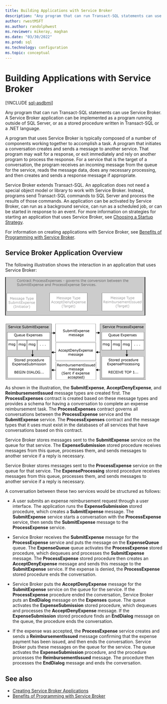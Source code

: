```yaml
---
title: Building Applications with Service Broker
description: "Any program that can run Transact-SQL statements can use Service Broker."
author: rwestMSFT
ms.author: randolphwest
ms.reviewer: mikeray, maghan
ms.date: "03/30/2022"
ms.prod: sql
ms.technology: configuration
ms.topic: conceptual
---
```


# Building Applications with Service Broker

[!INCLUDE [sql-asdbmi](../../includes/applies-to-version/sql-asdbmi.md)]

Any program that can run Transact-SQL statements can use Service Broker. A Service Broker application can be implemented as a program running outside of SQL Server, or as a stored procedure written in Transact-SQL or a .NET language.

A program that uses Service Broker is typically composed of a number of components working together to accomplish a task. A program that initiates a conversation creates and sends a message to another service. That program may wait for a response, or exit immediately and rely on another program to process the response. For a service that is the target of a conversation, the program receives an incoming message from the queue for the service, reads the message data, does any necessary processing, and then creates and sends a response message if appropriate.

Service Broker extends Transact-SQL. An application does not need a special object model or library to work with Service Broker. Instead, programs send Transact-SQL commands to SQL Server and process the results of those commands. An application can be activated by Service Broker, can run as a background service, can run as a scheduled job, or can be started in response to an event. For more information on strategies for starting an application that uses Service Broker, see [Choosing a Startup Strategy](choosing-a-startup-strategy.md).

For information on creating applications with Service Broker, see [Benefits of Programming with Service Broker](benefits-of-programming-with-service-broker.md).

## Service Broker Application Overview

The following illustration shows the interaction in an application that uses Service Broker:

![Relationship and flow of messages in conversations](media/broker03.gif "Relationship and flow of messages in conversations")

As shown in the illustration, the **SubmitExpense**, **AcceptDenyExpense**, and **ReimbursementIssued** message types are created first. The **ProcessExpenses** contract is created based on these message types and provides a schema for having a conversation to complete an expense reimbursement task. The **ProcessExpenses** contract governs all conversations between the **ProcessExpense** service and the **SubmitExpense** service. The **ProcessExpenses** contract and the message types that it uses must exist in the databases of all services that have conversations based on this contract.

Service Broker stores messages sent to the **SubmitExpense** service on the queue for that service. The **ExpenseSubmission** stored procedure receives messages from this queue, processes them, and sends messages to another service if a reply is necessary.

Service Broker stores messages sent to the **ProcessExpense** service on the queue for that service. The **ExpenseProcessing** stored procedure receives messages from this queue, processes them, and sends messages to another service if a reply is necessary.

A conversation between these two services would be structured as follows:

- A user submits an expense reimbursement request through a user interface. The application runs the **ExpenseSubmission** stored procedure, which creates a **SubmitExpense** message. The **SubmitExpense** service starts a conversation with the **ProcessExpense** service, then sends the **SubmitExpense** message to the **ProcessExpense** service.

- Service Broker receives the **SubmitExpense** message for the **ProcessExpense** service and puts the message on the **ExpenseQueue** queue. The **ExpenseQueue** queue activates the **ProcessExpense** stored procedure, which dequeues and processes the **SubmitExpense** message. The **ProcessExpense** stored procedure then creates an **AcceptDenyExpense** message and sends this message to the **SubmitExpense** service. If the expense is denied, the **ProcessExpense** stored procedure ends the conversation.

- Service Broker puts the **AcceptDenyExpense** message for the **SubmitExpense** service on the queue for the service. If the **ProcessExpense** procedure ended the conversation, Service Broker puts an **EndDialog** message on the **Expenses** queue. The queue activates the **ExpenseSubmission** stored procedure, which dequeues and processes the **AcceptDenyExpense** message. If the **ExpenseSubmission** stored procedure finds an **EndDialog** message on the queue, the procedure ends the conversation.

- If the expense was accepted, the **ProcessExpense** service creates and sends a **ReimbursementIssued** message confirming that the expense payment has been issued, and then ends the conversation. Service Broker puts these messages on the queue for the service. The queue activates the **ExpenseSubmission** procedure, and the procedure processes the **ReimbursementIssued** message. The procedure then processes the **EndDialog** message and ends the conversation.

## See also

- [Creating Service Broker Applications](creating-service-broker-applications.md)
- [Benefits of Programming with Service Broker](benefits-of-programming-with-service-broker.md)
